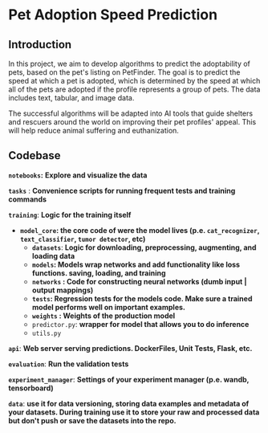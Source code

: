 # Pet Adoption Speed Prediction

## Introduction

In this project, we aim to develop algorithms to predict the adoptability of pets, based on the pet's listing on PetFinder. The goal is to predict the speed at which a pet is adopted, which is determined by the speed at which all of the pets are adopted if the profile represents a group of pets. The data includes text, tabular, and image data.

The successful algorithms will be adapted into AI tools that guide shelters and rescuers around the world on improving their pet profiles' appeal. This will help reduce animal suffering and euthanization.

## Codebase

**`notebooks`:** **Explore and visualize the data** 

**`tasks`** : **Convenience scripts for running frequent tests and training commands**

**`training`**: **Logic for the training itself**

- **`model_core`: the core code of were the model lives (p.e. `cat_recognizer`, `text_classifier`, `tumor detector`, etc)**
    - **`datasets`**: **Logic for downloading, preprocessing, augmenting, and loading data**
    - **`models`: Models wrap networks and add functionality like loss functions. saving, loading, and training**
    - **`networks` : Code for constructing neural networks (dumb input | output mappings)**
    - **`tests`: Regression tests for the models code. Make sure a trained model performs well on important examples.**
    - **`weights` : Weights of the production model**
    - `predictor.py`: **wrapper for model that allows you to do inference**
    - `utils.py`

**`api`**: **Web server serving predictions. DockerFiles, Unit Tests, Flask,  etc.** 

**`evaluation`**: **Run the validation tests** 

**`experiment_manager`**: **Settings of your experiment manager (**p.e. wandb, tensorboard**)**

**`data`**: **use it for data versioning, storing data examples and metadata of your datasets. During training use it to store your raw and processed data but don't push or save the datasets into the repo.** 

